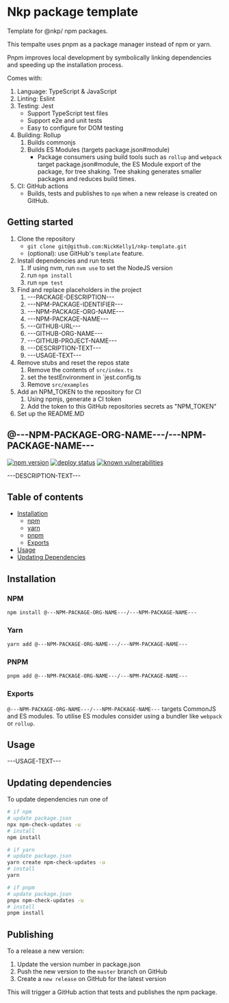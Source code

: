 # Nkp package template

Template for @nkp/ npm packages.

This tempalte uses pnpm as a package manager instead of npm or yarn.

Pnpm improves local development by symbolically linking dependencies and speeding up the installation process.

Comes with:

1. Language: TypeScript & JavaScript
2. Linting: Eslint
3. Testing: Jest
    - Support TypeScript test files
    - Support e2e and unit tests
    - Easy to configure for DOM testing
4. Building: Rollup
    1. Builds commonjs
    2. Builds ES Modules (targets package.json#module)
        - Package consumers using build tools such as `rollup` and `webpack` target package.json#module, the ES Module export of the package, for tree shaking. Tree shaking generates smaller packages and reduces build times.
5. CI: GitHub actions
    - Builds, tests and publishes to `npm` when a new release is created on GitHub.

## Getting started

1. Clone the repository
    - `git clone git@github.com:NickKelly1/nkp-template.git`
    - (optional): use GitHub's `template` feature.
2. Install dependencies and run tests
    1. If using nvm, run `nvm use` to set the NodeJS version
    2. run `npm install`
    3. run `npm test`
3. Find and replace placeholders in the project
    1. ---PACKAGE-DESCRIPTION---
    2. ---NPM-PACKAGE-IDENTIFIER---
    6. ---NPM-PACKAGE-ORG-NAME---
    7. ---NPM-PACKAGE-NAME---
    3. ---GITHUB-URL---
    4. ---GITHUB-ORG-NAME---
    5. ---GITHUB-PROJECT-NAME---
    8. ---DESCRIPTION-TEXT---
    9. ---USAGE-TEXT---
4. Remove stubs and reset the repos state
    1. Remove the contents of `src/index.ts`
    2. set the testEnvironment in `jest.config.ts
    3. Remove `src/examples`
5. Add an NPM_TOKEN to the repository for CI
    1. Using npmjs, generate a CI token
    2. Add the token to this GitHub repositories secrets as "NPM_TOKEN"
6. Set up the README.MD

## @---NPM-PACKAGE-ORG-NAME---/---NPM-PACKAGE-NAME---

[![npm version](https://badge.fury.io/js/%40---NPM-PACKAGE-ORG-NAME---%2F---NPM-PACKAGE-NAME---.svg)](https://www.npmjs.com/package/@---NPM-PACKAGE-ORG-NAME---/---NPM-PACKAGE-NAME---)
[![deploy status](https://github.com/---GITHUB-ORG-NAME---/---GITHUB-PROJECT-NAME---/actions/workflows/release.yml/badge.svg)](https://github.com/---GITHUB-ORG-NAME---/---GITHUB-PROJECT-NAME---/actions/workflows/release.yml)
[![known vulnerabilities](https://snyk.io/test/github/---GITHUB-ORG-NAME---/---GITHUB-PROJECT-NAME---/badge.svg)](https://snyk.io/test/github/---GITHUB-ORG-NAME---/---GITHUB-PROJECT-NAME---)

---DESCRIPTION-TEXT---

## Table of contents

- [Installation](#installation)
  - [npm](#npm)
  - [yarn](#yarn)
  - [pnpm](#pnpm)
  - [Exports](#exports)
- [Usage](#usage)
- [Updating Dependencies](#updating-dependencies)

## Installation

### NPM

```sh
npm install @---NPM-PACKAGE-ORG-NAME---/---NPM-PACKAGE-NAME---
```

### Yarn

```sh
yarn add @---NPM-PACKAGE-ORG-NAME---/---NPM-PACKAGE-NAME---
```

### PNPM

```sh
pnpm add @---NPM-PACKAGE-ORG-NAME---/---NPM-PACKAGE-NAME---
```

### Exports

`@---NPM-PACKAGE-ORG-NAME---/---NPM-PACKAGE-NAME---` targets CommonJS and ES modules. To utilise ES modules consider using a bundler like `webpack` or `rollup`.

## Usage

---USAGE-TEXT---

## Updating dependencies

To update dependencies run one of

```sh
# if npm
# update package.json
npx npm-check-updates -u
# install
npm install

# if yarn
# update package.json
yarn create npm-check-updates -u
# install
yarn

# if pnpm
# update package.json
pnpx npm-check-updates -u
# install
pnpm install
```

## Publishing

To a release a new version:

1. Update the version number in package.json
2. Push the new version to the `master` branch on GitHub
3. Create a `new release` on GitHub for the latest version

This will trigger a GitHub action that tests and publishes the npm package.
